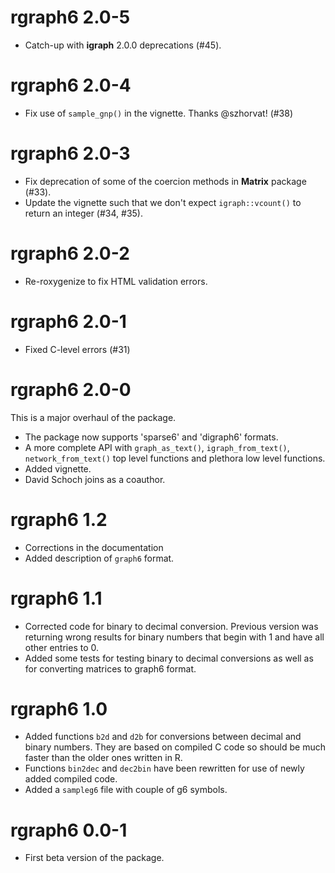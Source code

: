 # rgraph6 2.0-5

- Catch-up with **igraph** 2.0.0 deprecations (#45).


# rgraph6 2.0-4

- Fix use of `sample_gnp()` in the vignette. Thanks @szhorvat!  (#38)


# rgraph6 2.0-3

- Fix deprecation of some of the coercion methods in **Matrix** package (#33).
- Update the vignette such that we don't expect `igraph::vcount()` to return an integer (#34, #35).

# rgraph6 2.0-2

- Re-roxygenize to fix HTML validation errors.


# rgraph6 2.0-1

- Fixed C-level errors (#31)


# rgraph6 2.0-0

This is a major overhaul of the package.

- The package now supports 'sparse6' and 'digraph6' formats.
- A more complete API with `graph_as_text()`, `igraph_from_text()`, `network_from_text()` top level functions and plethora low level functions.
- Added vignette.
- David Schoch joins as a coauthor.


# rgraph6 1.2

- Corrections in the documentation
- Added description of `graph6` format.


# rgraph6 1.1

- Corrected code for binary to decimal conversion. Previous version was returning wrong results for binary numbers that begin with 1 and have all other entries to 0.
- Added some tests for testing binary to decimal conversions as well as for converting matrices to graph6 format.


# rgraph6 1.0

- Added functions `b2d` and `d2b` for conversions between decimal and binary numbers. They are based on compiled C code so should be much faster than the older ones written in R.
- Functions `bin2dec` and `dec2bin` have been rewritten for use of newly added compiled code.
- Added a `sampleg6` file with couple of g6 symbols.


# rgraph6 0.0-1

- First beta version of the package.
